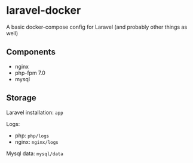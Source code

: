 # laravel-docker
A basic docker-compose config for Laravel (and probably other things as well)

## Components

- nginx
- php-fpm 7.0
- mysql

## Storage

Laravel installation: `app`

Logs:
- php: `php/logs`
- nginx: `nginx/logs`

Mysql data: `mysql/data`
